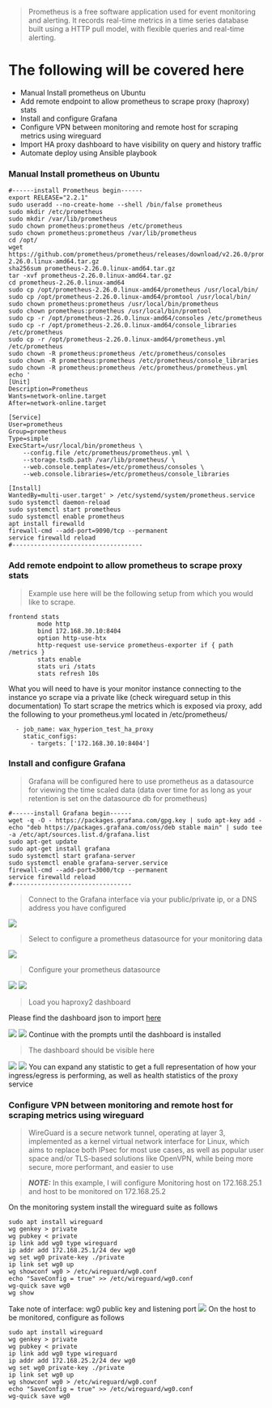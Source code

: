 > Prometheus is a free software application used for event monitoring and alerting. It records real-time metrics in a time series database built using a HTTP pull model, with flexible queries and real-time alerting.

# The following will be covered here
- Manual Install prometheus on Ubuntu
- Add remote endpoint to allow prometheus to scrape proxy (haproxy) stats 
- Install and configure Grafana
- Configure VPN between monitoring and remote host for scraping metrics using wireguard
- Import HA proxy dashboard to have visibility on query and history traffic
- Automate deploy using Ansible playbook

### Manual Install prometheus on Ubuntu
```
#------install Prometheus begin------
export RELEASE="2.2.1"
sudo useradd --no-create-home --shell /bin/false prometheus
sudo mkdir /etc/prometheus
sudo mkdir /var/lib/prometheus
sudo chown prometheus:prometheus /etc/prometheus
sudo chown prometheus:prometheus /var/lib/prometheus
cd /opt/
wget https://github.com/prometheus/prometheus/releases/download/v2.26.0/prometheus-2.26.0.linux-amd64.tar.gz
sha256sum prometheus-2.26.0.linux-amd64.tar.gz
tar -xvf prometheus-2.26.0.linux-amd64.tar.gz
cd prometheus-2.26.0.linux-amd64
sudo cp /opt/prometheus-2.26.0.linux-amd64/prometheus /usr/local/bin/
sudo cp /opt/prometheus-2.26.0.linux-amd64/promtool /usr/local/bin/
sudo chown prometheus:prometheus /usr/local/bin/prometheus
sudo chown prometheus:prometheus /usr/local/bin/promtool
sudo cp -r /opt/prometheus-2.26.0.linux-amd64/consoles /etc/prometheus
sudo cp -r /opt/prometheus-2.26.0.linux-amd64/console_libraries /etc/prometheus
sudo cp -r /opt/prometheus-2.26.0.linux-amd64/prometheus.yml /etc/prometheus
sudo chown -R prometheus:prometheus /etc/prometheus/consoles
sudo chown -R prometheus:prometheus /etc/prometheus/console_libraries
sudo chown -R prometheus:prometheus /etc/prometheus/prometheus.yml
echo '
[Unit]
Description=Prometheus
Wants=network-online.target
After=network-online.target

[Service]
User=prometheus
Group=prometheus
Type=simple
ExecStart=/usr/local/bin/prometheus \
    --config.file /etc/prometheus/prometheus.yml \
    --storage.tsdb.path /var/lib/prometheus/ \
    --web.console.templates=/etc/prometheus/consoles \
    --web.console.libraries=/etc/prometheus/console_libraries

[Install]
WantedBy=multi-user.target' > /etc/systemd/system/prometheus.service
sudo systemctl daemon-reload
sudo systemctl start prometheus
sudo systemctl enable prometheus
apt install firewalld
firewall-cmd --add-port=9090/tcp --permanent
service firewalld reload
#------------------------------------
```
### Add remote endpoint to allow prometheus to scrape proxy stats
>Example use here will be the following setup from which you would like to scrape.

```
frontend stats
        mode http
        bind 172.168.30.10:8404
        option http-use-htx
        http-request use-service prometheus-exporter if { path /metrics }
        stats enable
        stats uri /stats
        stats refresh 10s
```
What you will need to have is your monitor instance connecting to the instance yo scrape via a private like (check wireguard setup in this documentation)
To start scrape the metrics which is exposed via proxy, add the following to your prometheus.yml located in /etc/prometheus/
```
  - job_name: wax_hyperion_test_ha_proxy
    static_configs:
      - targets: ['172.168.30.10:8404']
```
### Install and configure Grafana
>Grafana will be configured here to use prometheus as a datasource for viewing the time scaled data (data over time for as long as your retention is set on the datasource db for prometheus)

```
#------install Grafana begin------
wget -q -O - https://packages.grafana.com/gpg.key | sudo apt-key add -
echo "deb https://packages.grafana.com/oss/deb stable main" | sudo tee -a /etc/apt/sources.list.d/grafana.list
sudo apt-get update
sudo apt-get install grafana
sudo systemctl start grafana-server
sudo systemctl enable grafana-server.service
firewall-cmd --add-port=3000/tcp --permanent
service firewalld reload
#---------------------------------
```
> Connect to the Grafana interface via your public/private ip, or a DNS address you have configured

<img src="/assets/Login Grafana.png"/>

> Select to configure a prometheus datasource for your monitoring data

<img src="/assets/datasource Grafana.png"/>

> Configure your prometheus datasource

<img src="/assets/datasource 1.png"/>
<img src="/assets/datasource 2.png"/>

> Load you haproxy2 dashboard

Please find the dashboard json to import [here](./assets/haproxy2full.json)

<img src="/assets/import1 - Grafana.png"/>
<img src="/assets/import2 - Grafana.png"/>
Continue with the prompts until the dashboard is installed

> The dashboard should be visible here

<img src="/assets/haproxy2 full - Grafana.png"/>
<img src="/assets/haproxy_options - Grafana.png"/>
You can expand any statistic to get a full representation of how your ingress/egress is performing, as well as health statistics of the proxy service

### Configure VPN between monitoring and remote host for scraping metrics using wireguard
> WireGuard is a secure network tunnel, operating at layer 3, implemented as a kernel virtual network
interface for Linux, which aims to replace both IPsec for most use cases, as well as popular user space and/or
TLS-based solutions like OpenVPN, while being more secure, more performant, and easier to use

> **_NOTE:_** In this example, I will configure Monitoring host on 172.168.25.1 and host to be monitored on 172.168.25.2

On the monitoring system install the wireguard suite as follows
```
sudo apt install wireguard
wg genkey > private
wg pubkey < private
ip link add wg0 type wireguard
ip addr add 172.168.25.1/24 dev wg0
wg set wg0 private-key ./private
ip link set wg0 up
wg showconf wg0 > /etc/wireguard/wg0.conf
echo "SaveConfig = true" >> /etc/wireguard/wg0.conf
wg-quick save wg0
wg show
```
Take note of interface: wg0 public key and listening port
<img src="/assets/wg show.png"/>
On the host to be monitored, configure as follows
```
sudo apt install wireguard
wg genkey > private
wg pubkey < private
ip link add wg0 type wireguard
ip addr add 172.168.25.2/24 dev wg0
wg set wg0 private-key ./private
ip link set wg0 up
wg showconf wg0 > /etc/wireguard/wg0.conf
echo "SaveConfig = true" >> /etc/wireguard/wg0.conf
wg-quick save wg0
```












